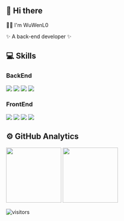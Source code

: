## 👋 Hi there

<p>👋🏼 I'm WuWenL0 </p>
<p>✨ A back-end developer ✨</p>

## :computer: Skills

### BackEnd
<img src="https://img.shields.io/badge/Java-007396?style=for-the-badge&logo=CoffeeScript&logoColor=white"> <img src="https://img.shields.io/badge/Spring-6DB33F?style=for-the-badge&logo=Spring&logoColor=white"> <img src="https://img.shields.io/badge/Spring Boot-6DB33F?style=for-the-badge&logo=SpringBoot&logoColor=white"> <img src="https://img.shields.io/badge/Spring Cloud-6DB33F?style=for-the-badge&logo=iCloud&logoColor=white">

### FrontEnd
<img src="https://img.shields.io/badge/javascript-F7DF1E?style=for-the-badge&logo=javascript&logoColor=black"> <img src="https://img.shields.io/badge/tavascript-3178C6?style=for-the-badge&logo=TypeScript&logoColor=black"> <img src="https://img.shields.io/badge/vue-4FC08D?style=for-the-badge&logo=Vue.js&logoColor=black"> <img src="https://img.shields.io/badge/flutter-02569B?style=for-the-badge&logo=Flutter&logoColor=black">

## ⚙️ GitHub Analytics
<div>
  <img height="150em" src="https://github-readme-stats.vercel.app/api?username=WuWenL0&show_icons=true&layout=compact&hide=stars&count_private=true" />
  <img height="150em" src="https://github-readme-stats.vercel.app/api/top-langs/?username=WuWenL0&layout=compact&count_private=true&hide=html" /> 
</div> 

![visitors](https://visitor-badge.glitch.me/badge?page_id=WuWenL0.visitor-badge)

